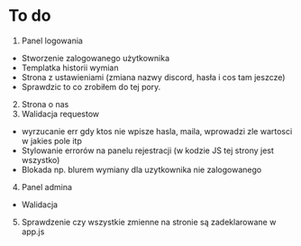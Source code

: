 # To do

1. Panel logowania
  - Stworzenie zalogowanego użytkownika
  - Templatka historii wymian
  - Strona z ustawieniami (zmiana nazwy discord, hasła i cos tam jeszcze)
  - Sprawdzic to co zrobiłem do tej pory.
2. Strona o nas
3. Walidacja requestow 
  - wyrzucanie err gdy ktos nie wpisze hasla, maila, wprowadzi zle wartosci w jakies pole itp
  - Stylowanie errorów na panelu rejestracji (w kodzie JS tej strony jest wszystko)
  - Blokada np. blurem wymiany dla uzytkownika nie zalogowanego
4. Panel admina 
  - Walidacja
5. Sprawdzenie czy wszystkie zmienne na stronie są zadeklarowane w app.js

